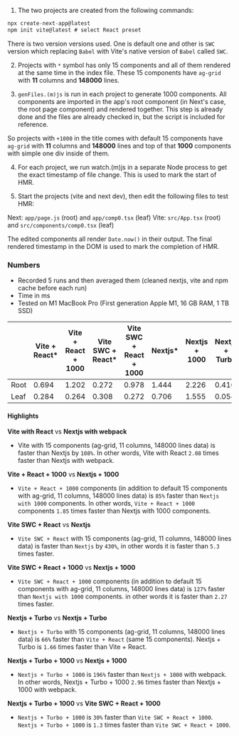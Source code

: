 1. The two projects are created from the following commands:

```javascript
npx create-next-app@latest
npm init vite@latest # select React preset
```
There is two version versions used. One is default one and other is `SWC` version which replacing `Babel` with Vite's native version of `Babel` called `SWC`.

2. Projects with `*` symbol has only 15 components and all of them rendered at the same time in the index file. These 15 components have `ag-grid` with **11** columns and **148000** lines.

3. `genFiles.(m)js` is run in each project to generate 1000 components. All components are imported in the app's root component (in Next's case, the root page component) and rendered together. This step is already done and the files are already checked in, but the script is included for reference.

So projects with `+1000` in the title comes with default 15 components have `ag-grid` with **11** columns and **148000** lines and top of that **1000** components with simple one div inside of them.

4. For each project, we run watch.(m)js in a separate Node process to get the exact timestamp of file change. This is used to mark the start of HMR.

6. Start the projects (vite and next dev), then edit the following files to test HMR:

Next: `app/page.js` (root) and `app/comp0.tsx` (leaf)
Vite: `src/App.tsx` (root) and `src/components/comp0.tsx` (leaf)

The edited components all render `Date.now()` in their output. The final rendered timestamp in the DOM is used to mark the completion of HMR.

### Numbers
+ Recorded 5 runs and then averaged them (cleaned nextjs, vite and npm cache before each run)
+ Time in ms
+ Tested on M1 MacBook Pro (First generation Apple M1, 16 GB RAM, 1 TB SSD)

|      | Vite + React* | Vite + React + 1000 | Vite SWC + React* | Vite SWC + React + 1000 | Nextjs* | Nextjs + 1000 | Nextjs + Turbo | Nextjs + Turbo + 1000 |
|------|---------------|---------------------|-------------------|-------------------------|---------|---------------|----------------|-----------------------|
| Root |         0.694 |               1.202 |             0.272 |                   0.978 |   1.444 |         2.226 | 0.416          | 0.750                 |
| Leaf |         0.284 |               0.264 |             0.308 |                   0.272 |   0.706 |         1.555 | 0.054          | 0.087                 |

#### Highlights
**Vite with React** vs **Nextjs with webpack**
+ Vite with 15 components (ag-grid, 11 columns, 148000 lines data) is faster than Nextjs by `108%`. In other words, Vite with React `2.08` times faster than Nextjs with webpack.

**Vite + React + 1000** vs **Nextjs + 1000**
+ `Vite + React + 1000` components (in addition to default 15 components with ag-grid, 11 columns, 148000 lines data) is `85%` faster than `Nextjs with 1000` components. In other words, `Vite + React + 1000` components `1.85` times faster than Nextjs with 1000 components.

**Vite SWC + React** vs **Nextjs**
+ `Vite SWC + React` with 15 components (ag-grid, 11 columns, 148000 lines data) is faster than `Nextjs` by `430%`, in other words it is faster than `5.3` times faster.

**Vite SWC + React + 1000** vs **Nextjs + 1000**
+ `Vite SWC + React + 1000` components (in addition to default 15 components with ag-grid, 11 columns, 148000 lines data) is `127%` faster than `Nextjs with 1000` components. in other words it is faster than `2.27` times faster.

**Nextjs + Turbo** vs **Nextjs + Turbo**
+ `Nextjs + Turbo` with 15 components (ag-grid, 11 columns, 148000 lines data) is `66%` faster than `Vite + React` (same 15 components). Nextjs + Turbo is `1.66` times faster than  Vite + React.

**Nextjs + Turbo + 1000** vs **Nextjs + 1000**
+ `Nextjs + Turbo + 1000` is `196%` faster than `Nextjs + 1000` with webpack. In other words, Nextjs + Turbo + 1000 `2.96` times faster than Nextjs + 1000 with webpack.

**Nextjs + Turbo + 1000** vs **Vite SWC + React + 1000**
+ `Nextjs + Turbo + 1000` is `30%` faster than `Vite SWC + React + 1000`. `Nextjs + Turbo + 1000` is `1.3` times faster than `Vite SWC + React + 1000`.